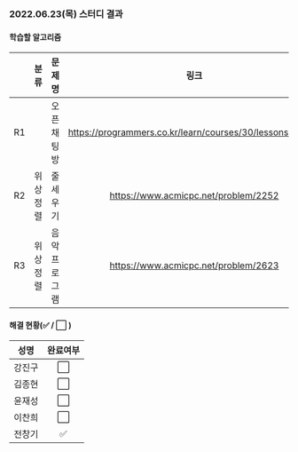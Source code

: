 ### 2022.06.23(목) 스터디 결과

#### 학습할 알고리즘

|      | 분류 |    문제명    |                 링크                  | 난이도  |
| :--: | :--: | :----------: | :-----------------------------------: | :-----: |
|  R1  |    | 오픈채팅방 |https://programmers.co.kr/learn/courses/30/lessons/42888 | Lv2 |
| R2 | 위상정렬 |   줄세우기   |           https://www.acmicpc.net/problem/2252           |  골드3  |
| R3 | 위상정렬 | 음악프로그램 |https://www.acmicpc.net/problem/2623 | 골드3 |

#### 해결 현황(:white_check_mark: / :white_large_square:  )

|  성명  |       완료여부       |
| :----: | :------------------: |
| 강진구 | :white_large_square: |
| 김종현 | :white_large_square: |
| 윤재성 | :white_large_square: |
| 이찬희 | :white_large_square: |
| 전창기 |  :white_check_mark:  |
